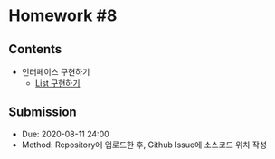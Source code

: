 # Homework #8

## Contents

- 인터페이스 구현하기
  - [List 구현하기](src/Lists.java)
  
## Submission

- Due: 2020-08-11 24:00
- Method: Repository에 업로드한 후, Github Issue에 소스코드 위치 작성
